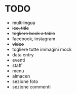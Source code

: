 # TODO

+ ~~multilingua~~
+ ~~ico, title~~
+ ~~togliere book a table~~
+ ~~facebook, instagram~~
+ ~~video~~
+ togliere tutte immagini mock
+ data entry
+ eventi
+ staff
+ menu
+ almacen
+ sezione foto
+ sezione commenti
